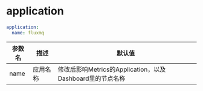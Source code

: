 # application
```yaml
application:
  name: fluxmq
```

| 参数名  | 描述       | 默认值                                        |
|------|----------|--------------------------------------------|
| name | 应用名称     | 修改后影响Metrics的Application，以及Dashboard里的节点名称 |